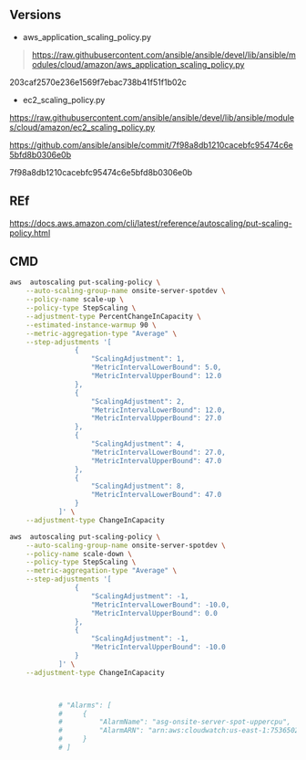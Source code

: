 
## Versions

* aws_application_scaling_policy.py

> https://raw.githubusercontent.com/ansible/ansible/devel/lib/ansible/modules/cloud/amazon/aws_application_scaling_policy.py

203caf2570e236e1569f7ebac738b41f51f1b02c

* ec2_scaling_policy.py

https://raw.githubusercontent.com/ansible/ansible/devel/lib/ansible/modules/cloud/amazon/ec2_scaling_policy.py

https://github.com/ansible/ansible/commit/7f98a8db1210cacebfc95474c6e5bfd8b0306e0b

7f98a8db1210cacebfc95474c6e5bfd8b0306e0b


## REf

https://docs.aws.amazon.com/cli/latest/reference/autoscaling/put-scaling-policy.html

## CMD

```bash
aws  autoscaling put-scaling-policy \
    --auto-scaling-group-name onsite-server-spotdev \
    --policy-name scale-up \
    --policy-type StepScaling \
    --adjustment-type PercentChangeInCapacity \
    --estimated-instance-warmup 90 \
    --metric-aggregation-type "Average" \
    --step-adjustments '[
                {
                    "ScalingAdjustment": 1, 
                    "MetricIntervalLowerBound": 5.0, 
                    "MetricIntervalUpperBound": 12.0
                }, 
                {
                    "ScalingAdjustment": 2, 
                    "MetricIntervalLowerBound": 12.0, 
                    "MetricIntervalUpperBound": 27.0
                }, 
                {
                    "ScalingAdjustment": 4, 
                    "MetricIntervalLowerBound": 27.0, 
                    "MetricIntervalUpperBound": 47.0
                }, 
                {
                    "ScalingAdjustment": 8, 
                    "MetricIntervalLowerBound": 47.0
                }
            ]' \
    --adjustment-type ChangeInCapacity

aws  autoscaling put-scaling-policy \
    --auto-scaling-group-name onsite-server-spotdev \
    --policy-name scale-down \
    --policy-type StepScaling \
    --metric-aggregation-type "Average" \
    --step-adjustments '[
                {
                    "ScalingAdjustment": -1, 
                    "MetricIntervalLowerBound": -10.0, 
                    "MetricIntervalUpperBound": 0.0
                }, 
                {
                    "ScalingAdjustment": -1, 
                    "MetricIntervalUpperBound": -10.0
                }
            ]' \
    --adjustment-type ChangeInCapacity



            # "Alarms": [
            #     {
            #         "AlarmName": "asg-onsite-server-spot-uppercpu", 
            #         "AlarmARN": "arn:aws:cloudwatch:us-east-1:753650202390:alarm:asg-onsite-server-spot-uppercpu"
            #     }
            # ]

```
